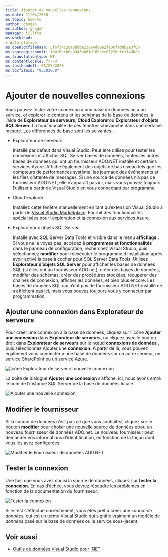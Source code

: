 ```yaml
---
title: Ajouter de nouvelles connexions
ms.date: 11/04/2016
ms.topic: how-to
author: ghogen
ms.author: ghogen
manager: jillfra
ms.workload:
- data-storage
ms.openlocfilehash: 5f6f34c28a6bbba236a4d90e2f936fad0b2a3f60
ms.sourcegitcommit: 1d4f6cc80ea343a667d16beec03220cfe1f43b8e
ms.translationtype: MT
ms.contentlocale: fr-FR
ms.lasthandoff: 06/23/2020
ms.locfileid: "85283058"
---
```

# <a name="add-new-connections"></a>Ajouter de nouvelles connexions

Vous pouvez tester votre connexion à une base de données ou à un service, et explorer le contenu et les schémas de la base de données, à l’aide de **Explorateur de serveurs**, **Cloud Explorer**ou **Explorateur d’objets SQL Server**. La fonctionnalité de ces fenêtres chevauche dans une certaine mesure. Les différences de base sont les suivantes :

- Explorateur de serveurs

   Installé par défaut dans Visual Studio. Peut être utilisé pour tester les connexions et afficher SQL Server bases de données, toutes les autres bases de données qui ont un fournisseur ADO.NET installé et certains services Azure. Affiche également des objets de bas niveau tels que les compteurs de performances système, les journaux des événements et les files d’attente de messages. Si une source de données n’a pas de fournisseur ADO.NET, elle n’apparaît pas ici, mais vous pouvez toujours l’utiliser à partir de Visual Studio en vous connectant par programme.

- Cloud Explorer

   Installez cette fenêtre manuellement en tant qu’extension Visual Studio à partir de [Visual Studio Marketplace](https://marketplace.visualstudio.com/items?itemName=ms-azuretools.CloudExplorerForVS). Fournit des fonctionnalités spécialisées pour l’exploration et la connexion aux services Azure.

- Explorateur d’objets SQL Server

   Installé avec SQL Server Data Tools et visible dans le menu **affichage** . Si vous ne le voyez pas, accédez à **programmes et fonctionnalités** dans le panneau de configuration, recherchez Visual Studio, puis sélectionnez **modifier** pour réexécuter le programme d’installation après avoir activé la case à cocher pour SQL Server Data Tools. Utilisez **Explorateur d’objets SQL Server** pour afficher les bases de données SQL (si elles ont un fournisseur ADO.net), créer des bases de données, modifier des schémas, créer des procédures stockées, récupérer des chaînes de connexion, afficher les données, et bien plus encore. Les bases de données SQL qui n’ont pas de fournisseur ADO.NET installé ne s’affichent pas ici, mais vous pouvez toujours vous y connecter par programmation.

## <a name="add-a-connection-in-server-explorer"></a>Ajouter une connexion dans Explorateur de serveurs

Pour créer une connexion à la base de données, cliquez sur l’icône **Ajouter une connexion** dans **Explorateur de serveurs**, ou cliquez avec le bouton droit dans **Explorateur de serveurs** sur le nœud **connexions de données** , puis sélectionnez Ajouter une **connexion**. À partir de là, vous pouvez également vous connecter à une base de données sur un autre serveur, un service SharePoint ou un service Azure.

![Icône Explorateur de serveurs nouvelle connexion](../data-tools/media/raddata-server-explorer-new-connection-icon.png)

La boîte de dialogue **Ajouter une connexion** s’affiche. Ici, nous avons entré le nom de l’instance SQL Server de la base de données locale.

![Ajouter une nouvelle connexion](../data-tools/media/raddata-add-new-connection-dialog.png)

## <a name="change-the-provider"></a>Modifier le fournisseur

Si la source de données n’est pas ce que vous souhaitez, cliquez sur le bouton **modifier** pour choisir une nouvelle source de données et/ou un nouveau fournisseur de données ADO.net. Le nouveau fournisseur peut demander vos informations d’identification, en fonction de la façon dont vous les avez configurées.

![Modifier le Fournisseur de données AD0.NET](../data-tools/media/raddata-change-ad0.net-data-provider.png)

## <a name="test-the-connection"></a>Tester la connexion

Une fois que vous avez choisi la source de données, cliquez sur **tester la connexion**. En cas d’échec, vous devrez résoudre les problèmes en fonction de la documentation du fournisseur.

![Tester la connexion](../data-tools/media/raddata-test-connection.png)

Si le test s’effectue correctement, vous êtes prêt à créer une *source de données*, qui est un terme Visual Studio qui signifie vraiment un modèle de *données* basé sur la base de données ou le service sous-jacent.

## <a name="see-also"></a>Voir aussi

- [Outils de données Visual Studio pour .NET](../data-tools/visual-studio-data-tools-for-dotnet.md)
